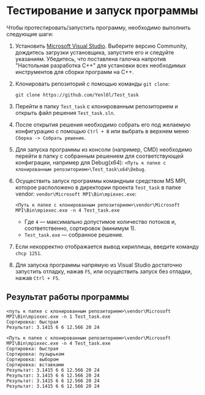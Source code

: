 # Тестирование и запуск программы

Чтобы протестировать/запустить программу, необходимо выполнить следующие шаги:

1. Установить [Microsoft Visual Studio](https://visualstudio.microsoft.com/ru/downloads/). Выберите версию Community, дождитесь загрузки установщика, запустите его и следуйте указаниям. Убедитесь, что поставлена галочка напротив "Настольная разработка C++" для установки всех необходимых инструментов для сборки программ на C++.

2. Клонировать репозиторий с помощью команды `git clone`:
   ```
   git clone https://github.com/Yenl0l/Test_task
   ```

3. Перейти в папку `Test_task` с клонированным репозиторием и открыть файл решения `Test_task.sln`.

4. После открытия решения необходимо собрать его под желаемую конфигурацию с помощью `Ctrl + B` или выбрать в верхнем меню `Сборка -> Собрать решение`.

5. Для запуска программы из консоли (например, CMD) необходимо перейти в папку с собранным решением для соответствующей конфиграции, например для Debug(x64): `<Путь к папке с клонированным репозиторием>\Test_task\x64\Debug`.

6. Осуществить запуск программы командным средством MS MPI, которое расположено в директории проекта `Test_task` в папке vendor: `vendor\Microsoft MPI\Bin\mpiexec.exe`:
   ```
   <Путь к папке с клонированным репозиторием>\vendor\Microsoft MPI\Bin\mpiexec.exe -n 4 Test_task.exe
   ```
   - Где `4` — максимально допустимое количество потоков и, соответственно, сортировок (минимум 1).
   - `Test_task.exe` — собранное решение.

7. Если некорректно отображается вывод кириллицы, введите команду `chcp 1251`.

8. Для запуска программы напрямую из Visual Studio достаточно запустить отладку, нажав `F5`, или осуществить запуск без отладки, нажав `Ctrl + F5`.

## Результат работы программы

```
<путь к папке с клонированным репозиторием>\vendor\Microsoft MPI\Bin\mpiexec.exe -n 1 Test_task.exe
Сортировка: быстрая
Результат: 3.1415 6 6 12.566 20 24
```

```
<Путь к папке с клонированным репозиторием>\vendor\Microsoft MPI\Bin\mpiexec.exe -n 4 Test_task.exe
Сортировка: быстрая
Сортировка: пузырьком
Сортировка: выбором
Сортировка: вставками
Результат: 3.1415 6 6 12.566 20 24
Результат: 3.1415 6 6 12.566 20 24
Результат: 3.1415 6 6 12.566 20 24
Результат: 3.1415 6 6 12.566 20 24
```
